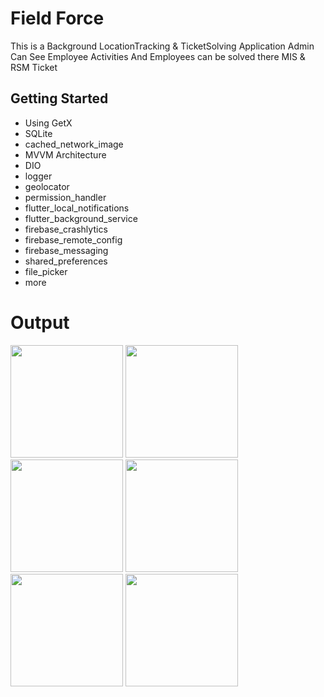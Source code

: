 # Field Force

This is a Background LocationTracking & TicketSolving Application
Admin Can See Employee Activities And Employees can be solved there MIS & RSM Ticket 

## Getting Started
- Using GetX
- SQLite
- cached_network_image
- MVVM Architecture 
- DIO
- logger
- geolocator
- permission_handler
- flutter_local_notifications
- flutter_background_service
- firebase_crashlytics
- firebase_remote_config
- firebase_messaging
- shared_preferences
- file_picker
- more

# Output

<p float="left">
<img src="https://github.com/Parvez6084/Field-Force/assets/33155285/0ad9ab0e-7a7c-4a71-b60d-d8abf29de2c6.png" width="180">
<img src="https://github.com/Parvez6084/Field-Force/assets/33155285/487f6108-7e26-41e4-82b0-8a02fefceace.png" width="180">
<img src="https://github.com/Parvez6084/Field-Force/assets/33155285/36862fb7-087a-426b-80ec-f4054201604c.png" width="180">
<img src="https://github.com/Parvez6084/Field-Force/assets/33155285/c3c11c66-e407-458b-836f-c343418d6228.png" width="180">
<img src="https://github.com/Parvez6084/Field-Force/assets/33155285/c68120ff-5196-4b39-8032-9072e3865cd0.png" width="180">
<img src="https://github.com/Parvez6084/Field-Force/assets/33155285/f9d197d3-1c42-4cd8-bbbd-9e5f654e4068.png" width="180">
</p>





